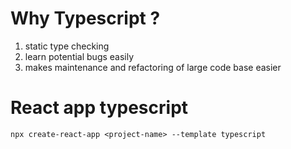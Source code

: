 # Why Typescript ?

1. static type checking
2. learn potential bugs easily
3. makes maintenance and refactoring of large code base easier

# React app typescript
```
npx create-react-app <project-name> --template typescript
```